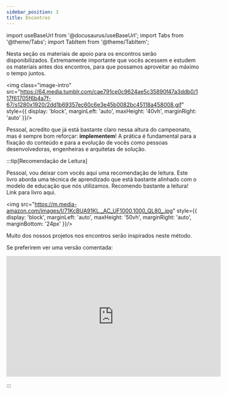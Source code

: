```yaml
---
sidebar_position: 3
title: Encontros
---
```


import useBaseUrl from '@docusaurus/useBaseUrl';
import Tabs from '@theme/Tabs';
import TabItem from '@theme/TabItem';

Nesta seção os materiais de apoio para os encontros serão disponibilizados. Extremamente importante que vocês acessem e estudem os materiais antes dos encontros, para que possamos aproveitar ao máximo o tempo juntos.

<img class="image-intro" src="https://64.media.tumblr.com/cae791ce0c9624ae5c35890f47a3ddb0/117f61705f6b4a7f-67/s1280x1920/2dd1b69357ec60c6e3e45b0082bc45118a458008.gif" style={{ display: 'block', marginLeft: 'auto', maxHeight: '40vh', marginRight: 'auto' }}/>

Pessoal, acredito que já está bastante claro nessa altura do campeonato, mas é sempre bom reforçar: **implementem**! A prática é fundamental para a fixação do conteúdo e para a evolução de vocês como pessoas desenvolvedoras, engenheiras e arquitetas de solução.

:::tip[Recomendação de Leitura]

Pessoal, vou deixar com vocês aqui uma recomendação de leitura. Este livro aborda uma técnica de aprendizado que está bastante alinhado com o modelo de educação que nós utilizamos. Recomendo bastante a leitura! Link para livro aqui.

<img src="https://m.media-amazon.com/images/I/71KcBUA91KL._AC_UF1000,1000_QL80_.jpg" style={{ display: 'block', marginLeft: 'auto', maxHeight: '50vh', marginRight: 'auto', marginBottom: '24px' }}/>

Muito dos nossos projetos nos encontros serão inspirados neste método.

Se preferirem ver uma versão comentada:

<iframe width="560" height="315" style={{ display: 'block', marginLeft: 'auto', marginRight: 'auto', marginBottom: '24px' }} src="https://www.youtube.com/embed/Msdmidohnfg?si=6fXYOXhd6QxgG8P0" title="YouTube video player" frameborder="0" allow="accelerometer; autoplay; clipboard-write; encrypted-media; gyroscope; picture-in-picture; web-share" referrerpolicy="strict-origin-when-cross-origin" allowfullscreen></iframe>

:::